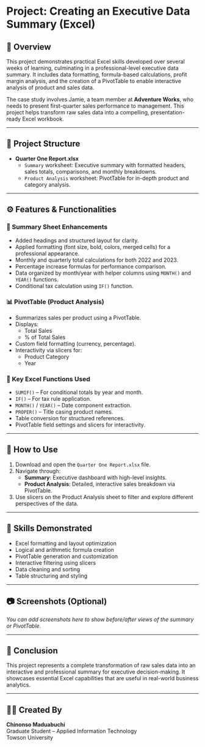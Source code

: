 # Project: Creating an Executive Data Summary (Excel)

## 📌 Overview

This project demonstrates practical Excel skills developed over several weeks of learning, culminating in a professional-level executive data summary. It includes data formatting, formula-based calculations, profit margin analysis, and the creation of a PivotTable to enable interactive analysis of product and sales data.

The case study involves Jamie, a team member at **Adventure Works**, who needs to present first-quarter sales performance to management. This project helps transform raw sales data into a compelling, presentation-ready Excel workbook.

---

## 📁 Project Structure

- **Quarter One Report.xlsx**  
  - `Summary` worksheet: Executive summary with formatted headers, sales totals, comparisons, and monthly breakdowns.
  - `Product Analysis` worksheet: PivotTable for in-depth product and category analysis.

---

## ⚙️ Features & Functionalities

### 📝 Summary Sheet Enhancements

- Added headings and structured layout for clarity.
- Applied formatting (font size, bold, colors, merged cells) for a professional appearance.
- Monthly and quarterly total calculations for both 2022 and 2023.
- Percentage increase formulas for performance comparison.
- Data organized by month/year with helper columns using `MONTH()` and `YEAR()` functions.
- Conditional tax calculation using `IF()` function.

### 📊 PivotTable (Product Analysis)

- Summarizes sales per product using a PivotTable.
- Displays:
  - Total Sales
  - % of Total Sales
- Custom field formatting (currency, percentage).
- Interactivity via slicers for:
  - Product Category
  - Year

### 🧮 Key Excel Functions Used

- `SUMIF()` – For conditional totals by year and month.
- `IF()` – For tax rule application.
- `MONTH()` / `YEAR()` – Date component extraction.
- `PROPER()` – Title casing product names.
- Table conversion for structured references.
- PivotTable field settings and slicers for interactivity.

---

## 🚀 How to Use

1. Download and open the `Quarter One Report.xlsx` file.
2. Navigate through:
   - **Summary**: Executive dashboard with high-level insights.
   - **Product Analysis**: Detailed, interactive sales breakdown via PivotTable.
3. Use slicers on the Product Analysis sheet to filter and explore different perspectives of the data.

---

## 🧠 Skills Demonstrated

- Excel formatting and layout optimization
- Logical and arithmetic formula creation
- PivotTable generation and customization
- Interactive filtering using slicers
- Data cleaning and sorting
- Table structuring and styling

---

## 📷 Screenshots (Optional)

*You can add screenshots here to show before/after views of the summary or PivotTable.*

---

## 🏁 Conclusion

This project represents a complete transformation of raw sales data into an interactive and professional summary for executive decision-making. It showcases essential Excel capabilities that are useful in real-world business analytics.

---

## 👩‍💼 Created By

**Chinonso Maduabuchi**  
Graduate Student – Applied Information Technology  
Towson University


